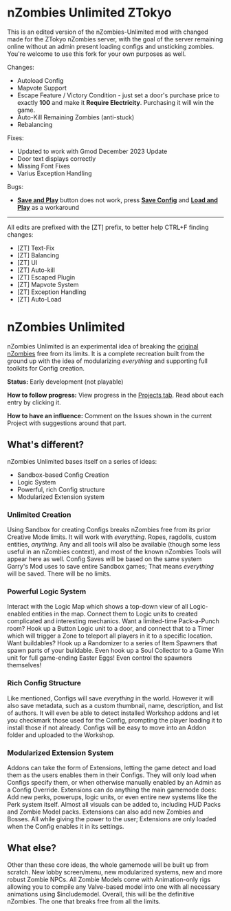 # nZombies Unlimited ZTokyo
This is an edited version of the nZombies-Unlimited mod with changed made for the ZTokyo nZombies server, with the goal of the server remaining online without an admin present loading configs and unsticking zombies. You're welcome to use this fork for your own purposes as well.

Changes:
* Autoload Config
* Mapvote Support
* Escape Feature / Victory Condition - just set a door's purchase price to exactly **100** and make it **Require Electricity**. Purchasing it will win the game.
* Auto-Kill Remaining Zombies (anti-stuck)
* Rebalancing

Fixes:
* Updated to work with Gmod December 2023 Update
* Door text displays correctly
* Missing Font Fixes
* Varius Exception Handling

Bugs:
* <u>**Save and Play**</u> button does not work, press <u>**Save Config**</u> and <u>**Load and Play**</u> as a workaround

------

All edits are prefixed with the [ZT] prefix, to better help CTRL+F finding changes:
* [ZT] Text-Fix
* [ZT] Balancing
* [ZT] UI
* [ZT] Auto-kill
* [ZT] Escaped Plugin
* [ZT] Mapvote System
* [ZT] Exception Handling
* [ZT] Auto-Load

# nZombies Unlimited
nZombies Unlimited is an experimental idea of breaking the [original nZombies](https://github.com/Zet0rz/nzombies) free from its limits. It is a complete recreation built from the ground up with the idea of modularizing _everything_ and supporting full toolkits for Config creation.

**Status:** Early development (not playable)

**How to follow progress:** View progress in the [Projects tab](https://github.com/Zet0rz/nZombies-Unlimited/projects). Read about each entry by clicking it.

**How to have an influence:** Comment on the Issues shown in the current Project with suggestions around that part.

## What's different?
nZombies Unlimited bases itself on a series of ideas:
- Sandbox-based Config Creation
- Logic System
- Powerful, rich Config structure
- Modularized Extension system

### Unlimited Creation
Using Sandbox for creating Configs breaks nZombies free from its prior Creative Mode limits. It will work with _everything_. Ropes, ragdolls, custom entities, _anything_. Any and all tools will also be available (though some less useful in an nZombies context), and most of the known nZombies Tools will appear here as well. Config Saves will be based on the same system Garry's Mod uses to save entire Sandbox games; That means _everything_ will be saved. There will be no limits.

### Powerful Logic System
Interact with the Logic Map which shows a top-down view of all Logic-enabled entities in the map. Connect them to Logic units to created complicated and interesting mechanics. Want a limited-time Pack-a-Punch room? Hook up a Button Logic unit to a door, and connect that to a Timer which will trigger a Zone to teleport all players in it to a specific location. Want buildables? Hook up a Randomizer to a series of Item Spawners that spawn parts of your buildable. Even hook up a Soul Collector to a Game Win unit for full game-ending Easter Eggs! Even control the spawners themselves!

### Rich Config Structure
Like mentioned, Configs will save _everything_ in the world. However it will also save metadata, such as a custom thumbnail, name, description, and list of authors. It will even be able to detect installed Workshop addons and let you checkmark those used for the Config, prompting the player loading it to install those if not already. Configs will be easy to move into an Addon folder and uploaded to the Workshop.

### Modularized Extension System
Addons can take the form of Extensions, letting the game detect and load them as the users enables them in their Configs. They will only load when Configs specify them, or when otherwise manually enabled by an Admin as a Config Override. Extensions can do anything the main gamemode does: Add new perks, powerups, logic units, or even entire new systems like the Perk system itself. Almost all visuals can be added to, including HUD Packs and Zombie Model packs. Extensions can also add new Zombies and Bosses. All while giving the power to the user; Extensions are only loaded when the Config enables it in its settings.

## What else?
Other than these core ideas, the whole gamemode will be built up from scratch. New lobby screen/menu, new modularized systems, new and more robust Zombie NPCs. All Zombie Models come with Animation-only rigs allowing you to compile any Valve-based model into one with all necessary animations using $includemodel. Overall, this will be the definitive nZombies. The one that breaks free from all the limits.

